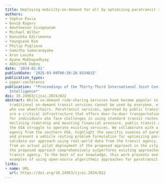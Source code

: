 ```yaml
---
title: Deploying mobility-on-demand for all by optimizing paratransit services
authors:
- Sophie Pavia
- David Rogers
- Amutheezan Sivagnanam
- Michael Wilbur
- Danushka Edirimanna
- Youngseok Kim
- Philip Pugliese
- Samitha Samaranayake
- Aron Laszka
- Ayano Mukhopadhyay
- Abhishek Dubey
date: '2024-01-01'
publishDate: '2025-03-09T00:39:20.933483Z'
publication_types:
- paper-conference
publication: '*Proceedings of the Thirty-Third International Joint Conference on Artificial
  Intelligence*'
doi: 10.24963/ijcai.2024/822
abstract: While on-demand ride-sharing services have become popular in recent years,
  traditional on-demand transit services cannot be used by everyone, e.g., people
  who use wheelchairs. Paratransit services, operated by public transit agencies,
  are a critical infrastructure that offers door-to-door transportation assistance
  for individuals who face challenges in using standard transit routes. However, with
  declining ridership and mounting financial pressure, public transit agencies in
  the USA struggle to operate existing services. We collaborate with a public transit
  agency from the southern USA, highlight the specific nuances of paratransit optimization,
  and present a vehicle routing problem formulation for optimizing paratransit. We
  validate our approach using real-world data from the transit agency, present results
  from an actual pilot deployment of the proposed approach in the city, and show how
  the proposed approach comprehensively outperforms existing approaches used by the
  transit agency. To the best of our knowledge, this work presents one of the first
  examples of using open-source algorithmic approaches for paratransit optimization.
links:
- name: URL
  url: https://doi.org/10.24963/ijcai.2024/822
---
```

